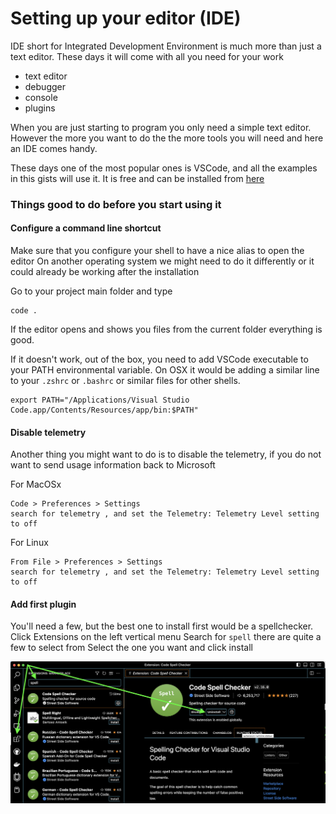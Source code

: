 # Setting up your editor (IDE)

IDE short for Integrated Development Environment is much more than just a text editor.
These days it will come with all you need for your work

* text editor
* debugger
* console
* plugins

When you are just starting to program you only need a simple text editor.
However the more you want to do the the more tools you will need and here an IDE comes handy.

These days one of the most popular ones is VSCode, and all the examples in this gists will use it.
It is free and can be installed from [here](https://code.visualstudio.com/) 

### Things good to do before you start using it 


#### Configure a command line shortcut  

Make sure that you configure your shell to have a nice alias to open the editor 
On another operating system we might need to do it differently or it could already be working after the installation

Go to your project main folder and type

```
code .
```

If the editor opens and shows you files from the current folder everything is good.

If it doesn't work, out of the box, you need to add VSCode executable to your PATH environmental variable.
On OSX it would be adding a similar line to your `.zshrc` or `.bashrc` or similar files for other shells. 

```
export PATH="/Applications/Visual Studio Code.app/Contents/Resources/app/bin:$PATH"
```

#### Disable telemetry

Another thing you might want to do is to disable the telemetry, if you do not want to send usage information back to Microsoft

For MacOSx

```
Code > Preferences > Settings
search for telemetry , and set the Telemetry: Telemetry Level setting to off
```

For Linux

```
From File > Preferences > Settings
search for telemetry , and set the Telemetry: Telemetry Level setting to off
```

#### Add first plugin 

You'll need a few, but the best one to install first would be a spellchecker. 
Click Extensions on the left vertical menu
Search for `spell` there are quite a few to select from
Select the one you want and click install 

![](img/vscode-plugin-installation.png)